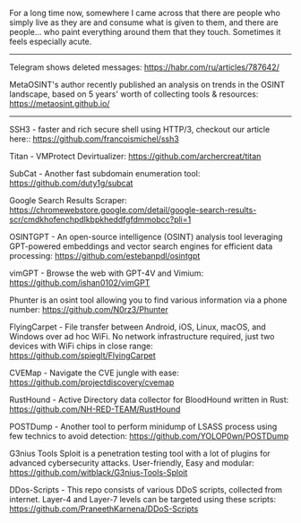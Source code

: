 For a long time now, somewhere I came across that there are people who simply live as they are and consume what is given to them, and there are people... who paint everything around them that they touch. Sometimes it feels especially acute.

----

Telegram shows deleted messages: https://habr.com/ru/articles/787642/

MetaOSINT's author recently published an analysis on trends in the OSINT landscape, based on 5 years' worth of collecting tools & resources: https://metaosint.github.io/

----

SSH3 - faster and rich secure shell using HTTP/3, checkout our article here:: https://github.com/francoismichel/ssh3

Titan - VMProtect Devirtualizer: https://github.com/archercreat/titan

SubCat - Another fast subdomain enumeration tool: https://github.com/duty1g/subcat

Google Search Results Scraper: https://chromewebstore.google.com/detail/google-search-results-scr/cmdkhofenchpdlkbpkheddfgfdmmobcc?pli=1

OSINTGPT - An open-source intelligence (OSINT) analysis tool leveraging GPT-powered embeddings and vector search engines for efficient data processing: https://github.com/estebanpdl/osintgpt

vimGPT - Browse the web with GPT-4V and Vimium: https://github.com/ishan0102/vimGPT

Phunter is an osint tool allowing you to find various information via a phone number: https://github.com/N0rz3/Phunter

FlyingCarpet - File transfer between Android, iOS, Linux, macOS, and Windows over ad hoc WiFi. No network infrastructure required, just two devices with WiFi chips in close range: https://github.com/spieglt/FlyingCarpet

CVEMap - Navigate the CVE jungle with ease: https://github.com/projectdiscovery/cvemap

RustHound - Active Directory data collector for BloodHound written in Rust: https://github.com/NH-RED-TEAM/RustHound

POSTDump - Another tool to perform minidump of LSASS process using few technics to avoid detection: https://github.com/YOLOP0wn/POSTDump

G3nius Tools Sploit is a penetration testing tool with a lot of plugins for advanced cybersecurity attacks. User-friendly, Easy and modular: https://github.com/witblack/G3nius-Tools-Sploit

DDos-Scripts - This repo consists of various DDoS scripts, collected from internet. Layer-4 and Layer-7 levels can be targeted using these scripts: https://github.com/PraneethKarnena/DDoS-Scripts
